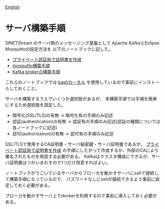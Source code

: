 <!--
Copyright (C) 2020 National Institute of Informatics

Licensed to the Apache Software Foundation (ASF) under one
or more contributor license agreements.  See the NOTICE file
distributed with this work for additional information
regarding copyright ownership.  The ASF licenses this file
to you under the Apache License, Version 2.0 (the
"License"); you may not use this file except in compliance
with the License.  You may obtain a copy of the License at

  http://www.apache.org/licenses/LICENSE-2.0

Unless required by applicable law or agreed to in writing,
software distributed under the License is distributed on an
"AS IS" BASIS, WITHOUT WARRANTIES OR CONDITIONS OF ANY
KIND, either express or implied.  See the License for the
specific language governing permissions and limitations
under the License.
--->

[English](https://translate.google.com/translate?hl=en&sl=ja&tl=en&u=https://nii-gakunin-cloud.github.io/sinetstream/server/brokers/サーバ構築手順.html "google translate")

# サーバ構築手順

SINETStream のサーバ側のメッセージング基盤として
Apache KafkaとEclipse Mosquittoの設定方法を
以下のノートブックに記した。

* [プライベート認証局で証明書を作成](プライベート認証局で証明書を作成.md)
* [mosquitto構築手順](mosquitto構築手順.md)
* [Kafka brokerの構築手順](Kafka%20brokerの構築手順.md)

これらのノートブックでは
[bashカーネル](https://github.com/takluyver/bash_kernel)
を使用しているので事前にインストールしておくこと。

サーバを構築するうえでいくつか選択肢があるが、
本構築手順では手順を簡単にするため選択肢を固定した。

* 暗号化(SSL/TLS)の有無 → 暗号化有の手順のみ記述
* 認証(authentication)の有無 → 認証有の手順のみ記述(認証の種類については各ノートブックに記述)
* 認可(authorization)の有無 → 認可有の手順のみ記述

SSL/TLSで使用するCA証明書・サーバ秘密鍵・サーバ証明書であるが、
[プライベート認証局で証明書を作成](プライベート認証局で証明書を作成.md)
の手順にしたがって作成するか、外部のCAにより署名されたものを用意する必要がある。
Kafkaはクラスタ構成にできるが、サーバ証明書はつかいまわすので1つだけ用意すればよい。

ノートブックがうごいているサーバからブローカを動かすサーバにsshで接続して構築手順になっているので、
パスワードなしにsshが接続できるよう事前に設定しておく必要がある。

ブローカを動かすサーバ上でdockerを利用するので事前に導入しておく必要がある。
